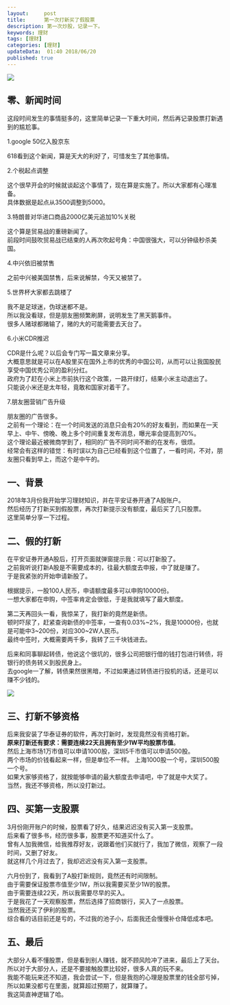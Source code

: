 ```yaml
---   
layout:     post  
title:      第一次打新买了假股票 
description: 第一次炒股，记录一下。  
keywords: 理财 
tags: [理财]  
categories: [理财]  
updateData:  01:40 2018/06/20   
published: true   
---  
```



![](http://res.tiankonguse.com/images/2018/06/20180620012525.png)  


## 零、新闻时间  

这段时间发生的事情挺多的，这里简单记录一下重大时间，然后再记录股票打新遇到的尴尬事。   


1.google 50亿入股京东  


618看到这个新闻，算是天大的利好了，可惜发生了其他事情。  
  
  
2.个税起点调整    


这个很早开会的时候就谈起这个事情了，现在算是实施了。所以大家都有心理准备。    
具体数据是起点从3500调整到5000。  



3.特朗普对华进口商品2000亿美元追加10%关税    


这个算是贸易战的重磅新闻了。    
前段时间鼓吹贸易战已结束的人再次吹起号角：中国很强大，可以分钟级秒杀美国。  


4.中兴依旧被禁售    


之前中兴被美国禁售，后来说解禁，今天又被禁了。    


5.世界杯大家都去跳楼了  


我不是足球迷，伪球迷都不是。    
所以我没看球，但是朋友圈频繁刷屏，说明发生了黑天鹅事件。    
很多人赌球都赌输了，赌的大的可能需要去天台了。    


6.小米CDR推迟  


CDR是什么呢？以后会专门写一篇文章来分享。    
大概意思就是可以在A股里买在国外上市的优秀的中国公司，从而可以让我国股民享受中国优秀公司的盈利分红。    
政府为了赶在小米上市前执行这个政策，一路开绿灯，结果小米主动退出了。    
只能说小米还是太年轻，竟敢和国家对着干了。    


7.朋友圈营销广告升级  


朋友圈的广告很多。    
之前有一个理论：在一个时间发送的消息只会有20%的好友看到，而如果在一天早上、中午、傍晚、晚上多个时间重复发布消息，曝光率会提高到70%。    
这个理论最近被微商学到了，相同的广告不同时间不断的在发布，很烦。    
经常会有这样的错觉：有时误以为自己已经看到这个位置了，一看时间，不对，朋友圈只看到早上，而这个是中午的。    


## 一、背景    


2018年3月份我开始学习理财知识，并在平安证券开通了A股账户。    
然后经历了打新买到假股票，再次打新提示没有额度，最后买了几只股票。    
这里简单分享一下过程。  


## 二、假的打新


在平安证券开通A股后，打开页面就弹窗提示我：可以打新股了。      
之前我听说打新A股是不需要成本的，往最大额度去申报，中了就是赚了。    
于是我紧张的开始申请新股了。    


根据提示，一股100人民币，申请额度最多可以申购10000份。    
一想大家都在申购，中签率肯定会很低，于是我就填写了最大额度。    
  
  
第二天再回头一看，我惊呆了，我打新的竟然是新债。    
顿时吓尿了，赶紧查询新债的中签率，一查有0.03%~2%，我是10000份，也就是可能中3~200份，对应300~2W人民币。    
最终中签时，大概需要两千多，我转了三千块钱进去。    


后来和同事聊起转债，他说这个很坑的，很多公司把银行借的钱打包进行转债，将银行的债务转义到股民身上。    
去google一了解，转债果然很黑暗，不过如果通过转债进行投机的话，还是可以赚不少钱的。    


![](http://res.tiankonguse.com/images/2018/06/20180620002906.png)



## 三、打新不够资格  

后来我安装了华泰证券的软件，再次打新时，发现竟然没有资格打新。    
**原来打新还有要求：需要连续22天且拥有至少1W平均股票市值**。    
然后上海市场1万市值可以申请1000股，深圳5千市值可以申请500股。      
两个市场的价钱看起来一样，但是单位不一样。 上海1000股一个号，深圳500股一个号。    
如果大家够资格了，就按能够申请的最大额度去申请吧，中了就是中大奖了。    
当然，我还不够资格，所以没打新过。  


## 四、买第一支股票  

3月份刚开账户的时候，股票看了好久，结果迟迟没有买入第一支股票。    
后来看了很多书，经历很多事，股票更不知道买什么了。    
曾有人加我微信，给我推荐好友，说跟着他们买就行了，我加了微信，观察了一段时间，又删了好友。    
就这样几个月过去了，我却迟迟没有买入第一支股票。    


六月份到了，我看到了A股打新规则，竟然还有时间限制。    
由于需要保证股票市值至少1W，所以我需要买至少1W的股票。    
由于需要连续22天，所以我需要尽早的买入。    
于是我花了一天观察股票，然后选择了招商银行，买入了一点股票。    
当然我还买了伊利的股票。    
综合看的话目前还是亏的，不过我的池子小，后面我还会慢慢补仓降低成本吧。   


## 五、最后

大部分人看不懂股票，但是看到别人赚钱，就不顾风险冲了进来，最后上了天台。  
所以对于大部分人，还是不要接触股票比较好，很多人真的玩不来。    
我能不能玩来还不知道，我会尝试一下，但是我抱的心理是股票里的钱全部亏掉，所以如果没都亏在里面，就算超过预期了，就算赚了。    
我这简直神逻辑了哈。    






